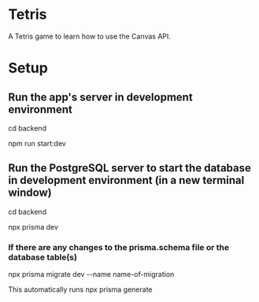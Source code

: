 # Tetris

A Tetris game to learn how to use the Canvas API.

# Setup

## Run the app's server in development environment

cd backend

npm run start:dev

## Run the PostgreSQL server to start the database in development environment (in a new terminal window)

cd backend

npx prisma dev

### If there are any changes to the prisma.schema file or the database table(s)

npx prisma migrate dev --name name-of-migration

This automatically runs npx prisma generate
